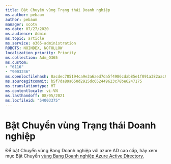 ```yaml
---
title: Bật Chuyển vùng Trạng thái Doanh nghiệp
ms.author: pebaum
author: pebaum
manager: scotv
ms.date: 07/27/2020
ms.audience: Admin
ms.topic: article
ms.service: o365-administration
ROBOTS: NOINDEX, NOFOLLOW
localization_priority: Priority
ms.collection: Adm_O365
ms.custom:
- "6116"
- "9003236"
ms.openlocfilehash: 8acdec785194ca9e3a6aed7da5f4986cdab85e1f091a382aac9aec7cad9dbe5d
ms.sourcegitcommit: b5f7da89a650d2915dc652449623c78be6247175
ms.translationtype: MT
ms.contentlocale: vi-VN
ms.lasthandoff: 08/05/2021
ms.locfileid: "54003375"
---
```

# <a name="enable-enterprise-state-roaming"></a>Bật Chuyển vùng Trạng thái Doanh nghiệp

Để bật Chuyển vùng Bang Doanh nghiệp với azure AD cao cấp, hãy xem mục Bật Chuyển [vùng Bang Doanh nghiệp Azure Active Directory.](https://docs.microsoft.com/azure/active-directory/devices/enterprise-state-roaming-enable)